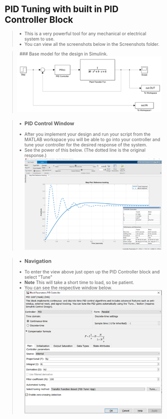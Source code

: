 # PID Tuning with built in PID Controller Block 

> * This is a very powerful tool for any mechanical or electrical system to use. 
> * You can view all the screenshots below in the Screenshots folder. 


> &nbsp; ### Base model for the design in Simulink.
>  ![Screenshot](Screenshots/PID_MainModel.PNG)

> * ### PID Control Window
> * After you implement your design and run your script from the MATLAB workspace you will be able to go into your controller and tune your controller for the desired response of the system. 
> * See the power of this below. (The dotted line is the original response.)
 ![Screenshot](Screenshots/PID_TuneView.png)
 
 > * ### Navigation
 > * To enter the view above just open up the PID Controller block and select "Tune"
 > * __Note__ This will take a short time to load, so be patient. 
 > * You can see the respective window below. 
  ![Screenshot](Screenshots/PID_BlockControls.png)
